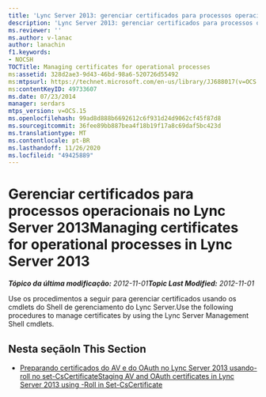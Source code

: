 ```yaml
---
title: 'Lync Server 2013: gerenciar certificados para processos operacionais'
description: 'Lync Server 2013: gerenciar certificados para processos operacionais.'
ms.reviewer: ''
ms.author: v-lanac
author: lanachin
f1.keywords:
- NOCSH
TOCTitle: Managing certificates for operational processes
ms:assetid: 328d2ae3-9d43-46bd-98a6-520726d55492
ms:mtpsurl: https://technet.microsoft.com/en-us/library/JJ688017(v=OCS.15)
ms:contentKeyID: 49733607
ms.date: 07/23/2014
manager: serdars
mtps_version: v=OCS.15
ms.openlocfilehash: 99ad8d888b6692612c6f931d24d9062cf45f87d8
ms.sourcegitcommit: 36fee89bb887bea4f18b19f17a8c69daf5bc423d
ms.translationtype: MT
ms.contentlocale: pt-BR
ms.lasthandoff: 11/26/2020
ms.locfileid: "49425889"
---
```

# <a name="managing-certificates-for-operational-processes-in-lync-server-2013"></a><span data-ttu-id="e2b57-103">Gerenciar certificados para processos operacionais no Lync Server 2013</span><span class="sxs-lookup"><span data-stu-id="e2b57-103">Managing certificates for operational processes in Lync Server 2013</span></span>

<div data-xmlns="http://www.w3.org/1999/xhtml">

<div class="topic" data-xmlns="http://www.w3.org/1999/xhtml" data-msxsl="urn:schemas-microsoft-com:xslt" data-cs="https://msdn.microsoft.com/">

<div data-asp="https://msdn2.microsoft.com/asp">



</div>

<div id="mainSection">

<div id="mainBody"><span data-ttu-id="e2b57-104">

<span> </span></span><span class="sxs-lookup"><span data-stu-id="e2b57-104">

<span> </span></span></span>

<span data-ttu-id="e2b57-105">_**Tópico da última modificação:** 2012-11-01_</span><span class="sxs-lookup"><span data-stu-id="e2b57-105">_**Topic Last Modified:** 2012-11-01_</span></span>

<span data-ttu-id="e2b57-106">Use os procedimentos a seguir para gerenciar certificados usando os cmdlets do Shell de gerenciamento do Lync Server.</span><span class="sxs-lookup"><span data-stu-id="e2b57-106">Use the following procedures to manage certificates by using the Lync Server Management Shell cmdlets.</span></span>

<div>

## <a name="in-this-section"></a><span data-ttu-id="e2b57-107">Nesta seção</span><span class="sxs-lookup"><span data-stu-id="e2b57-107">In This Section</span></span>

  - [<span data-ttu-id="e2b57-108">Preparando certificados do AV e do OAuth no Lync Server 2013 usando-roll no set-CsCertificate</span><span class="sxs-lookup"><span data-stu-id="e2b57-108">Staging AV and OAuth certificates in Lync Server 2013 using -Roll in Set-CsCertificate</span></span>](lync-server-2013-staging-av-and-oauth-certificates-using-roll-in-https://docs.microsoft.com/powershell/module/skype/Set-CsCertificate)

<span data-ttu-id="e2b57-109"></div>

</div>

<span> </span>

</div>

</div>

</span><span class="sxs-lookup"><span data-stu-id="e2b57-109"></div>

</div>

<span> </span>

</div>

</div>

</span></span></div>

